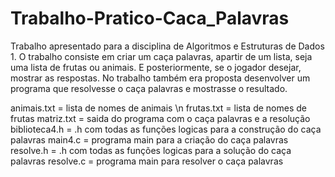 # Trabalho-Pratico-Caca_Palavras
Trabalho apresentado para a disciplina de Algoritmos e Estruturas de Dados 1. O trabalho consiste em criar um caça palavras, apartir de um lista, seja uma lista de frutas ou animais. E posteriormente, se o jogador desejar, mostrar as respostas. No trabalho também era proposta desenvolver um programa que resolvesse o caça palavras e mostrasse o resultado.


animais.txt = lista de nomes de animais \n
frutas.txt = lista de nomes de frutas
matriz.txt = saida do programa com o caça palavras e a resolução
biblioteca4.h = .h com todas as funções logicas para a construção do caça palavras
main4.c = programa main para a criação do caça palavras
resolve.h = .h com todas as funções logicas para a solução do caça palavras
resolve.c = programa main para resolver o caça palavras
